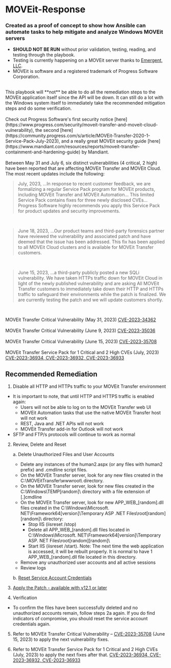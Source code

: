 # MOVEit-Response 

### Created as a proof of concept to show how Ansible can automate tasks to help mitigate and analyze Windows MOVEit servers

 - **SHOULD NOT BE RUN** without prior validation, testing, reading, and testing through the playbook. 
- Testing is currently happening on a MOVEit server thanks to [Emergent, LLC](https://www.emergent360.com/).
- MOVEit is software and a registered trademark of Progress Software Corporation.
<br>
This playbook will **not** be able to do all the remediation steps to the MOVEit application itself since the API will be down. It can still do a lot with the Windows system itself to immediately take the recommended mitigation steps and do some verification.
<br>
<br>
Check out Progress Software's first security notice [here](https://www.progress.com/security/moveit-transfer-and-moveit-cloud-vulnerability), the second [here](https://community.progress.com/s/article/MOVEit-Transfer-2020-1-Service-Pack-July-2023), and a really great MOVEit security guide [here](https://www.mandiant.com/resources/reports/moveit-transfer-containment-and-hardening-guide) by Mandiant.
<br>
<br>Between May 31 and July 6, six distinct vulnerabilities (4 critical, 2 high) have been reported that are affecting MOVEit Transfer and MOVEit Cloud. The most recent updates include the following:
<br>

> July, 2023, ...In response to recent customer feedback, we are formalizing a regular Service Pack program for MOVEit products, including MOVEit Transfer and MOVEit Automation... This limited Service Pack contains fixes for three newly disclosed CVEs... Progress Software highly recommends you apply this Service Pack for product updates and security improvements.

<br>

> June 18, 2023, ...Our product teams and third-party forensics partner have reviewed the vulnerability and associated patch and have deemed that the issue has been addressed. This fix has been applied to all MOVEit Cloud clusters and is available for MOVEit Transfer customers.

<br>

> June 15, 2023, ...a third-party publicly posted a new SQLi vulnerability. We have taken HTTPs traffic down for MOVEit Cloud in light of the newly published vulnerability and are asking All MOVEit Transfer customers to immediately take down their HTTP and HTTPs traffic to safeguard their environments while the patch is finalized. We are currently testing the patch and we will update customers shortly.

<br>

MOVEit Transfer Critical Vulnerability (May 31, 2023) [CVE-2023-34362](https://community.progress.com/s/article/MOVEit-Transfer-Critical-Vulnerability-31May2023)
<br>
<br>MOVEit Transfer Critical Vulnerability (June 9, 2023) [CVE-2023-35036](https://community.progress.com/s/article/MOVEit-Transfer-Critical-Vulnerability-CVE-2023-35036-June-9-2023)
<br>
<br>MOVEit Transfer Critical Vulnerability (June 15, 2023) [CVE-2023-35708](https://community.progress.com/s/article/MOVEit-Transfer-Critical-Vulnerability-15June2023)
<br>
<br>MOVEit Transfer Service Pack for 1 Critical and 2 High CVEs (July, 2023) [CVE-2023-36934, CVE-2023-36932, CVE-2023-36933](https://community.progress.com/s/article/MOVEit-Transfer-2020-1-Service-Pack-July-2023)


## Recommended Remediation
1. Disable all HTTP and HTTPs traffic to your MOVEit Transfer environment
- It is important to note, that until HTTP and HTTPS traffic is enabled again: 
  - Users will not be able to log on to the MOVEit Transfer web UI  
  - MOVEit Automation tasks that use the native MOVEit Transfer host will not work
  - REST, Java and .NET APIs will not work 
  - MOVEit Transfer add-in for Outlook will not work 
- SFTP and FTP/s protocols will continue to work as normal 

2. Review, Delete and Reset
   
   a. Delete Unauthorized Files and User Accounts
   - Delete any instances of the human2.aspx (or any files with human2 prefix) and .cmdline script files.
   - On the MOVEit Transfer server, look for any new files created in the C:\MOVEitTransfer\wwwroot\ directory.
   - On the MOVEit Transfer server, look for new files created in the C:\Windows\TEMP\[random]\ directory with a file extension of [.]cmdline
   - On the MOVEit Transfer server, look for new APP_WEB_[random].dll files created in the C:\Windows\Microsoft. NET\Framework64\[version]\Temporary ASP .NET Files\root\[random]\[random]\ directory:
     - Stop IIS (iisreset /stop)
     - Delete all APP_WEB_[random].dll files located in C:\Windows\Microsoft. NET\Framework64\[version]\Temporary ASP. NET Files\root\[random]\[random]\
     - Start IIS (iisreset /start). Note: The next time the web application is accessed, it will be rebuilt properly. It is normal to have 1 APP_WEB_[random].dll file located in this directory.
    - Remove any unauthorized user accounts and all active sessions
    - Review logs
      
   b. [Reset Service Account Credentials](https://community.progress.com/s/article/Transfer-Automation-Change-Windows-Service-Account-Password)

 3. [Apply the Patch - available with v12.1 or later](https://community.progress.com/s/article/MOVEit-Transfer-Critical-Vulnerability-31May2023)

 4. Verification
 - To confirm the files have been successfully deleted and no unauthorized accounts remain, follow steps 2a again. If you do find indicators of compromise, you should reset the service account credentials again.

 5. Refer to MOVEit Transfer Critical Vulnerability – [CVE-2023-35708](https://community.progress.com/s/article/MOVEit-Transfer-Critical-Vulnerability-15June2023) (June 15, 2023) to apply the next vulnerability fixes.

 6. Refer to MOVEit Transfer Service Pack for 1 Critical and 2 High CVEs (July, 2023) to apply the next fixes after that. [CVE-2023-36934, CVE-2023-36932, CVE-2023-36933](https://community.progress.com/s/article/MOVEit-Transfer-2020-1-Service-Pack-July-2023)

